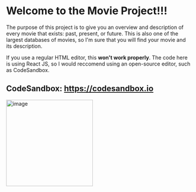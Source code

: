 # **Welcome to the Movie Project!!!**

The purpose of this project is to give you an overview and description of every movie that exists: past, present, or future.
This is also one of the largest databases of movies, so I'm sure that you will find your movie and its description.

If you use a regular HTML editor, this **won't work properly**.
The code here is using React JS, so I would reccomend using an open-source editor, such as CodeSandbox.
## CodeSandbox: https://codesandbox.io

<img width="234" alt="image" src="https://user-images.githubusercontent.com/65930700/210289175-0d29fc49-a6e2-4ad4-af8f-0028c16483c2.png">
